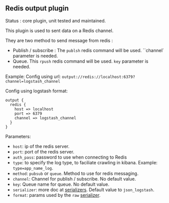 Redis output plugin
---

Status : core plugin, unit tested and maintained.

This plugin is used to sent data on a Redis channel.

They are two method to send message from redis :
* Publish / subscribe : The ``publsh`` redis command will be used. ``channel` parameter is needed.
* Queue. This ``rpush`` redis command will be used. ``key`` parameter is needed.

Example:
Config using url: ``output://redis://localhost:6379?channel=logstash_channel``

Config using logstash format:
````
output {
  redis {
    host => localhost
    port => 6379
    channel => logstash_channel
  }
}
````

Parameters:

* ``host``: ip of the redis server.
* ``port``: port of the redis server.
* ``auth_pass``: password to use when connecting to Redis
* ``type``: to specify the log type, to faciliate crawling in kibana. Example: ``type=app_name_log``.
* ``method``: ``pubsub`` or ``queue``. Method to use for redis messaging.
* ``channel``: Channel for publish / subscribe. No default value.
* ``key``: Queue name for queue. No default value.
* ``serializer``: more doc at [serializers](serializers.md). Default value to ``json_logstash``.
* ``format``: params used by the ``raw`` [serializer](serializers.md).
